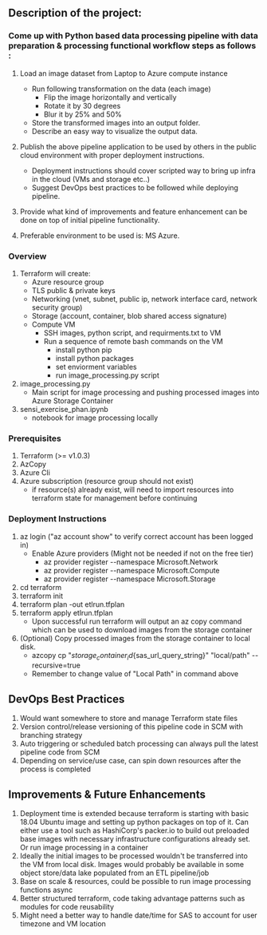 ## Description of the project:
### Come up with Python based data processing pipeline with data preparation & processing functional workflow steps as follows : 
1. Load an image dataset from Laptop to Azure compute instance
    - Run following transformation on the data (each image)
        - Flip the image horizontally and vertically
        - Rotate it by 30 degrees
        - Blur it by 25% and 50%
    - Store the transformed images into an output folder.
    - Describe an easy way to visualize the output data.
 

2. Publish the above pipeline application to be used by others in the public cloud environment with proper deployment instructions.
    - Deployment instructions should cover scripted way to bring up infra in the cloud (VMs and storage etc..)
    - Suggest DevOps best practices to be followed while deploying pipeline.

3. Provide what kind of improvements and feature enhancement can be done on top of initial pipeline functionality. 

4. Preferable environment to be used is: MS Azure.

### Overview
1. Terraform will create:
    - Azure resource group
    - TLS public & private keys 
    - Networking (vnet, subnet, public ip, network interface card, network security group)
    - Storage (account, container, blob shared access signature)
    - Compute VM
        - SSH images, python script, and requirments.txt to VM
        - Run a sequence of remote bash commands on the VM
            - install python pip
            - install python packages
            - set enviorment variables
            - run image_processing.py script
2. image_processing.py
    - Main script for image processing and pushing processed images into Azure Storage Container
3. sensi_exercise_phan.ipynb
    - notebook for image processing locally

### Prerequisites
1. Terraform (>= v1.0.3)
2. AzCopy
3. Azure Cli
4. Azure subscription (resource group should not exist)
    - if resource(s) already exist, will need to import resources into terraform state for management before continuing


### Deployment Instructions
1. az login ("az account show" to verify correct account has been logged in)
    - Enable Azure providers (Might not be needed if not on the free tier)
        - az provider register --namespace Microsoft.Network
        - az provider register --namespace Microsoft.Compute
        - az provider register --namespace Microsoft.Storage
2. cd terraform
3. terraform init
4. terraform plan -out etlrun.tfplan
5. terraform apply etlrun.tfplan
    - Upon successful run terraform will output an az copy command which can be used to download images from the storage container
6. (Optional) Copy processed images from the storage container to local disk.
    - azcopy cp "${storage_container_id}${sas_url_query_string}" "local/path" --recursive=true
    - Remember to change value of "Local Path" in command above

## DevOps Best Practices
1. Would want somewhere to store and manage Terraform state files
2. Version control/release versioning of this pipeline code in SCM with branching strategy
3. Auto triggering or scheduled batch processing can always pull the latest pipeline code from SCM
4. Depending on service/use case, can spin down resources after the process is completed

## Improvements & Future Enhancements
1. Deployment time is extended because terraform is starting with basic 18.04 Ubuntu image and setting up python packages on top of it. Can either use a tool such as HashiCorp's packer.io to build out preloaded base images with necessary infrastructure configurations already set. Or run image processing in a container
2. Ideally the initial images to be processed wouldn't be transferred into the VM from local disk. Images would probably be available in some object store/data lake populated from an ETL pipeline/job
3. Base on scale & resources, could be possible to run image processing functions async
4. Better structured terraform, code taking advantage patterns such as modules for code reusability
5. Might need a better way to handle date/time for SAS to account for user timezone and VM location